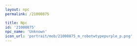 ```yaml
---
layout: npc
permalink: /21000875

title: Npc
id: '21000875'
npc_name: 'Unknown'
icon_url: 'portrait/mob/21000875_m_robotwtypepurple_p.png'
---
```

